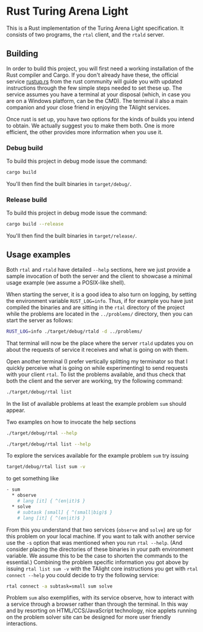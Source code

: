 # Rust Turing Arena Light

This is a Rust implementation of the Turing Arena Light specification.
It consists of two programs, the `rtal` client, and the `rtald` server.

## Building

In order to build this project, you will first need a working installation of the Rust compiler and Cargo.
If you don't already have these, the official service [rustup.rs](https://rustup.rs/) from the rust community will guide you with updated instructions through the few simple steps needed to set these up. The service assumes you have a terminal at your disposal (which, in case you are on a Windows platform, can be the CMD). The terminal il also a main companion and your close friend in enjoying the TAlight services.

Once rust is set up, you have two options for the kinds of builds you intend to obtain. We actually suggest you to make them both. One is more efficient, the other provides more information when you use it.

### Debug build

To build this project in debug mode issue the command:
```bash
cargo build
```
You'll then find the built binaries in `target/debug/`.

### Release build

To build this project in debug mode issue the command:
```bash
cargo build --release
```
You'll then find the built binaries in `target/release/`.

## Usage examples

Both `rtal` and `rtald` have detailed `--help` sections, here we just provide a sample invocation of both the server and the client to showcase a minimal usage example (we assume a POSIX-like shell).

When starting the server, it is a good idea to also turn on logging, by setting the environment variable `RUST_LOG=info`.
Thus, if for example you have just compiled the binaries and are sitting in the `rtal` directory of the project while the problems are located in the `../problems/` directory, then you can start the server as follows:
```bash
RUST_LOG=info ./target/debug/rtald -d ../problems/
```
That terminal will now be the place where the server `rtald` updates you on about the requests of service it receives and what is going on with them.

Open another terminal (I prefer vertically splitting my terminator so that I quickly perceive what is going on while experimenting) to send requests with your client `rtal`.
To list the problems available, and thus check that both the client and the server are working, try the following command:
```bash
./target/debug/rtal list
```
In the list of available problems at least the example problem `sum` should appear. 

Two examples on how to invocate the help sections

```bash
./target/debug/rtal --help
```

```bash
./target/debug/rtal list --help
```

To explore the services available for the example problem `sum` try issuing
```bash
target/debug/rtal list sum -v
```
to get something like
```bash
- sum
  * observe
    # lang [it] { ^(en|it)$ }
  * solve
    # subtask [small] { ^(small|big)$ }
    # lang [it] { ^(en|it)$ }
```
From this you understand that two services (`observe` and `solve`) are up for this problem on your local machine. If you want to talk with another service use the `-s` option that was mentioned when you run `rtal --help`. (And consider placing the directories of these binaries in your path environment variable. We assume this to be the case to shorten the commands to the essential.)
Combining the problem specific information you got above by issuing `rtal list sum -v` with the TAlight core instructions you get with `rtal connect --help` you could decide to try the following service:

```bash
rtal connect -a subtask=small sum solve
```

Problem `sum` also exemplifies, with its service observe, how to interact with a service through a browser rather than through the terminal.
In this way and by resorting on HTML/CCS/JavaScript technology, nice applets running on the problem solver site can be designed for more user friendly interactions.
